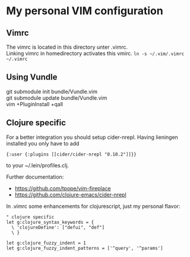# My personal VIM configuration

## Vimrc

The vimrc is located in this directory unter .vimrc.  
Linking vimrc in homedirectory activates this vmirc.
`ln -s ~/.vim/.vimrc ~/.vimrc`

## Using Vundle

git submodule init bundle/Vundle.vim  
git submodule update bundle/Vundle.vim  
vim +PluginInstall +qall  


## Clojure specific

For a better integration you should setup cider-nrepl. Having lieningen installed you only have to add 

`{:user {:plugins [[cider/cider-nrepl "0.10.2"]]}}`

to your ~/.lein/profiles.clj.

Further documentation: 
- https://github.com/tpope/vim-fireplace
- https://github.com/clojure-emacs/cider-nrepl

In .vimrc some enhancements for clojurescript, just my personal flavor:

```config
" clojure specific
let g:clojure_syntax_keywords = {
  \ 'clojureDefine': ["defui", "def"]
  \ }

let g:clojure_fuzzy_indent = 1
let g:clojure_fuzzy_indent_patterns = ['^query', '^params']
```
